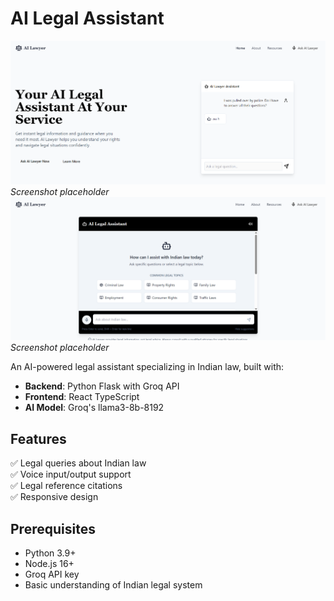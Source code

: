 # AI Legal Assistant

![AI Lawyer Demo](Screenshot%202025-04-24%20215844.png) *Screenshot placeholder*
![AI Lawyer Demo](Screenshot%202025-04-24%20215859.png) *Screenshot placeholder*

An AI-powered legal assistant specializing in Indian law, built with:
- **Backend**: Python Flask with Groq API
- **Frontend**: React TypeScript
- **AI Model**: Groq's llama3-8b-8192

## Features

✅ Legal queries about Indian law  
✅ Voice input/output support  
✅ Legal reference citations  
✅ Responsive design  

## Prerequisites

- Python 3.9+
- Node.js 16+
- Groq API key
- Basic understanding of Indian legal system

